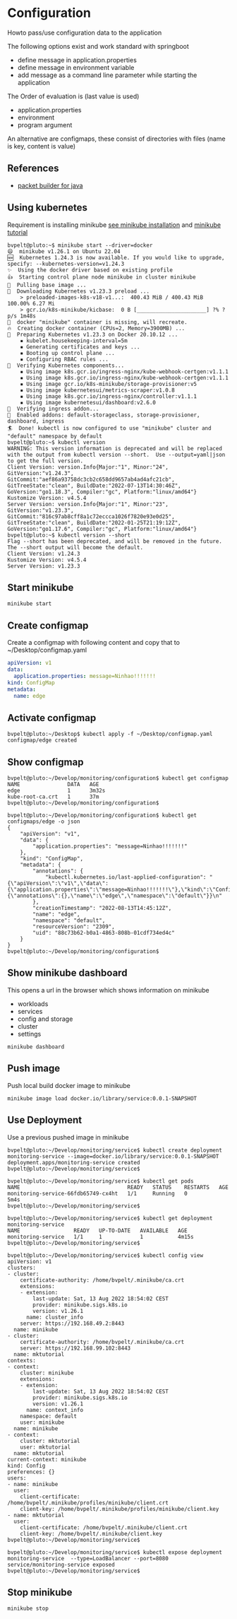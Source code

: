 # Configuration
Howto pass/use configuration data to the application

The following options exist and work standard with springboot
- define message in application.properties
- define message in environment variable
- add message as a command line parameter while starting the application

The Order of evaluation is (last value is used)
- application.properties
- environment
- program argument

An alternative are configmaps, these consist of directories with files (name is key, content is value)
## References
- [packet builder for java](https://paketo.io/docs/howto/java)


## Using kubernetes
Requirement is installing minikube [see minikube installation](https://www.linuxbuzz.com/how-to-install-minikube-on-ubuntu/)
and [minikube tutorial](https://kubernetes.io/docs/tutorials/hello-minikube/)

```shell
bvpelt@pluto:~$ minikube start --driver=docker
😄  minikube v1.26.1 on Ubuntu 22.04
🆕  Kubernetes 1.24.3 is now available. If you would like to upgrade, specify: --kubernetes-version=v1.24.3
✨  Using the docker driver based on existing profile
👍  Starting control plane node minikube in cluster minikube
🚜  Pulling base image ...
💾  Downloading Kubernetes v1.23.3 preload ...
    > preloaded-images-k8s-v18-v1...:  400.43 MiB / 400.43 MiB  100.00% 6.27 Mi
    > gcr.io/k8s-minikube/kicbase:  0 B [______________________] ?% ? p/s 1m48s
🤷  docker "minikube" container is missing, will recreate.
🔥  Creating docker container (CPUs=2, Memory=3900MB) ...
🐳  Preparing Kubernetes v1.23.3 on Docker 20.10.12 ...
    ▪ kubelet.housekeeping-interval=5m
    ▪ Generating certificates and keys ...
    ▪ Booting up control plane ...
    ▪ Configuring RBAC rules ...
🔎  Verifying Kubernetes components...
    ▪ Using image k8s.gcr.io/ingress-nginx/kube-webhook-certgen:v1.1.1
    ▪ Using image k8s.gcr.io/ingress-nginx/kube-webhook-certgen:v1.1.1
    ▪ Using image gcr.io/k8s-minikube/storage-provisioner:v5
    ▪ Using image kubernetesui/metrics-scraper:v1.0.8
    ▪ Using image k8s.gcr.io/ingress-nginx/controller:v1.1.1
    ▪ Using image kubernetesui/dashboard:v2.6.0
🔎  Verifying ingress addon...
🌟  Enabled addons: default-storageclass, storage-provisioner, dashboard, ingress
🏄  Done! kubectl is now configured to use "minikube" cluster and "default" namespace by default
bvpelt@pluto:~$ kubectl version
WARNING: This version information is deprecated and will be replaced with the output from kubectl version --short.  Use --output=yaml|json to get the full version.
Client Version: version.Info{Major:"1", Minor:"24", GitVersion:"v1.24.3", GitCommit:"aef86a93758dc3cb2c658dd9657ab4ad4afc21cb", GitTreeState:"clean", BuildDate:"2022-07-13T14:30:46Z", GoVersion:"go1.18.3", Compiler:"gc", Platform:"linux/amd64"}
Kustomize Version: v4.5.4
Server Version: version.Info{Major:"1", Minor:"23", GitVersion:"v1.23.3", GitCommit:"816c97ab8cff8a1c72eccca1026f7820e93e0d25", GitTreeState:"clean", BuildDate:"2022-01-25T21:19:12Z", GoVersion:"go1.17.6", Compiler:"gc", Platform:"linux/amd64"}
bvpelt@pluto:~$ kubectl version --short
Flag --short has been deprecated, and will be removed in the future. The --short output will become the default.
Client Version: v1.24.3
Kustomize Version: v4.5.4
Server Version: v1.23.3
```

## Start minikube
```shell
minikube start
```



## Create configmap
Create a configmap with following content and copy that to ~/Desktop/configmap.yaml

```yaml
apiVersion: v1
data:
  application.properties: message=Ninhao!!!!!!!
kind: ConfigMap
metadata:
  name: edge
```

## Activate configmap

```shell
bvpelt@pluto:~/Desktop$ kubectl apply -f ~/Desktop/configmap.yaml 
configmap/edge created
```

## Show configmap

```shell
bvpelt@pluto:~/Develop/monitoring/configuration$ kubectl get configmap
NAME               DATA   AGE
edge               1      3m32s
kube-root-ca.crt   1      37m
bvpelt@pluto:~/Develop/monitoring/configuration$ 

bvpelt@pluto:~/Develop/monitoring/configuration$ kubectl get configmaps/edge -o json
{
    "apiVersion": "v1",
    "data": {
        "application.properties": "message=Ninhao!!!!!!!"
    },
    "kind": "ConfigMap",
    "metadata": {
        "annotations": {
            "kubectl.kubernetes.io/last-applied-configuration": "{\"apiVersion\":\"v1\",\"data\":{\"application.properties\":\"message=Ninhao!!!!!!!\"},\"kind\":\"ConfigMap\",\"metadata\":{\"annotations\":{},\"name\":\"edge\",\"namespace\":\"default\"}}\n"
        },
        "creationTimestamp": "2022-08-13T14:45:12Z",
        "name": "edge",
        "namespace": "default",
        "resourceVersion": "2309",
        "uid": "88c73b62-b0a1-4863-808b-01cdf734ed4c"
    }
}
bvpelt@pluto:~/Develop/monitoring/configuration$ 
```

## Show minikube dashboard
This opens a url in the browser which shows information on minikube
- workloads
- services
- config and storage
- cluster
- settings
```shell
minikube dashboard
```

## Push image
Push local build docker image to minikube
```shell
minikube image load docker.io/library/service:0.0.1-SNAPSHOT
```

## Use Deployment
Use a previous pushed image in minikube
```shell
bvpelt@pluto:~/Develop/monitoring/service$ kubectl create deployment monitoring-service --image=docker.io/library/service:0.0.1-SNAPSHOT
deployment.apps/monitoring-service created
bvpelt@pluto:~/Develop/monitoring/service$

bvpelt@pluto:~/Develop/monitoring/service$ kubectl get pods
NAME                                  READY   STATUS    RESTARTS   AGE
monitoring-service-66fdb65749-cx4ht   1/1     Running   0          5m4s
bvpelt@pluto:~/Develop/monitoring/service$ 

bvpelt@pluto:~/Develop/monitoring/service$ kubectl get deployment monitoring-service 
NAME                 READY   UP-TO-DATE   AVAILABLE   AGE
monitoring-service   1/1     1            1           4m15s
bvpelt@pluto:~/Develop/monitoring/service$ 

bvpelt@pluto:~/Develop/monitoring/service$ kubectl config view
apiVersion: v1
clusters:
- cluster:
    certificate-authority: /home/bvpelt/.minikube/ca.crt
    extensions:
    - extension:
        last-update: Sat, 13 Aug 2022 18:54:02 CEST
        provider: minikube.sigs.k8s.io
        version: v1.26.1
      name: cluster_info
    server: https://192.168.49.2:8443
  name: minikube
- cluster:
    certificate-authority: /home/bvpelt/.minikube/ca.crt
    server: https://192.168.99.102:8443
  name: mktutorial
contexts:
- context:
    cluster: minikube
    extensions:
    - extension:
        last-update: Sat, 13 Aug 2022 18:54:02 CEST
        provider: minikube.sigs.k8s.io
        version: v1.26.1
      name: context_info
    namespace: default
    user: minikube
  name: minikube
- context:
    cluster: mktutorial
    user: mktutorial
  name: mktutorial
current-context: minikube
kind: Config
preferences: {}
users:
- name: minikube
  user:
    client-certificate: /home/bvpelt/.minikube/profiles/minikube/client.crt
    client-key: /home/bvpelt/.minikube/profiles/minikube/client.key
- name: mktutorial
  user:
    client-certificate: /home/bvpelt/.minikube/client.crt
    client-key: /home/bvpelt/.minikube/client.key
bvpelt@pluto:~/Develop/monitoring/service$ 

bvpelt@pluto:~/Develop/monitoring/service$ kubectl expose deployment monitoring-service  --type=LoadBalancer --port=8080
service/monitoring-service exposed
bvpelt@pluto:~/Develop/monitoring/service$ 

```

## Stop minikube
```shell
minikube stop
```
